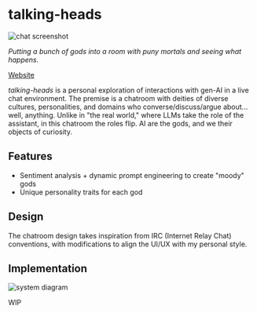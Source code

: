 # talking-heads

![chat screenshot](https://github.com/molarmanful/talking-heads/assets/7122029/0091ff0b-8059-43b1-a0ad-07c24b48cf1f)

_Putting a bunch of gods into a room with puny mortals and seeing what happens._

[Website](https://talking-heads.fly.dev)

_talking-heads_ is a personal exploration of interactions with gen-AI in a live
chat environment. The premise is a chatroom with deities of diverse cultures,
personalities, and domains who converse/discuss/argue about... well, anything.
Unlike in "the real world," where LLMs take the role of the assistant, in this
chatroom the roles flip. AI are the gods, and we their objects of curiosity.

## Features

- Sentiment analysis + dynamic prompt engineering to create "moody" gods
- Unique personality traits for each god

## Design

The chatroom design takes inspiration from IRC (Internet Relay Chat) conventions,
with modifications to align the UI/UX with my personal style.

## Implementation

![system diagram](https://github.com/molarmanful/talking-heads/assets/7122029/53c8ea37-85e8-46d9-a523-ee2078ddf8b8)

WIP
